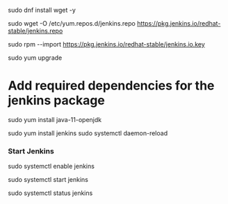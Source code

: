 
sudo dnf install wget -y

sudo wget -O /etc/yum.repos.d/jenkins.repo https://pkg.jenkins.io/redhat-stable/jenkins.repo
    
sudo rpm --import https://pkg.jenkins.io/redhat-stable/jenkins.io.key

sudo yum upgrade

# Add required dependencies for the jenkins package
sudo yum install java-11-openjdk

sudo yum install jenkins
sudo systemctl daemon-reload

### Start Jenkins

sudo systemctl enable jenkins

sudo systemctl start jenkins


sudo systemctl status jenkins
